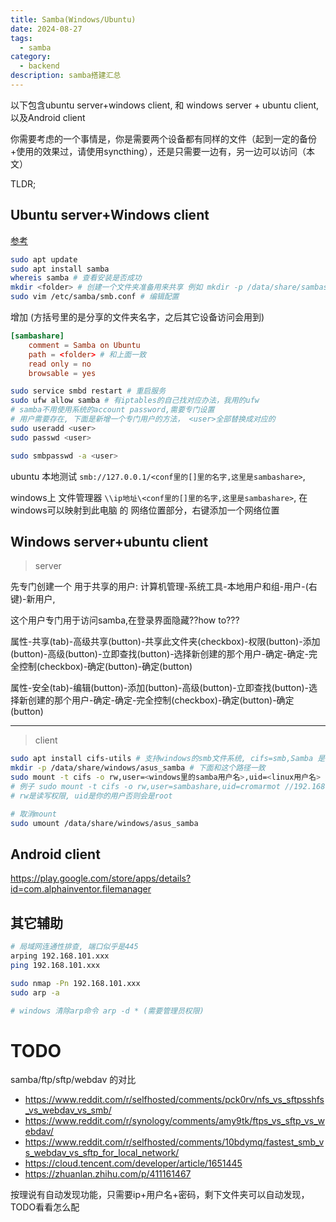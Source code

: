 ```yaml
---
title: Samba(Windows/Ubuntu)
date: 2024-08-27
tags:
  - samba
category:
  - backend
description: samba搭建汇总
---
```


以下包含ubuntu server+windows client, 和 windows server + ubuntu client, 以及Android client

你需要考虑的一个事情是，你是需要两个设备都有同样的文件（起到一定的备份+使用的效果过，请使用syncthing），还是只需要一边有，另一边可以访问（本文）

TLDR;

<!--more-->

## Ubuntu server+Windows client

[参考](https://ubuntu.com/tutorials/install-and-configure-samba#1-overview)


```sh
sudo apt update
sudo apt install samba
whereis samba # 查看安装是否成功
mkdir <folder> # 创建一个文件夹准备用来共享 例如 mkdir -p /data/share/sambashare/
sudo vim /etc/samba/smb.conf # 编辑配置
```


增加 (方括号里的是分享的文件夹名字，之后其它设备访问会用到)

```conf
[sambashare]
    comment = Samba on Ubuntu
    path = <folder> # 和上面一致
    read only = no
    browsable = yes
```


```sh
sudo service smbd restart # 重启服务
sudo ufw allow samba # 有iptables的自己找对应办法，我用的ufw
# samba不用使用系统的account password,需要专门设置
# 用户需要存在, 下面是新增一个专门用户的方法， <user>全部替换成对应的
sudo useradd <user>
sudo passwd <user>

sudo smbpasswd -a <user>
```

ubuntu 本地测试 `smb://127.0.0.1/<conf里的[]里的名字,这里是sambashare>`, 

windows上 文件管理器 `\\ip地址\<conf里的[]里的名字,这里是sambashare>`, 在windows可以映射到此电脑 的 网络位置部分，右键添加一个网络位置

## Windows server+ubuntu client

> server

先专门创建一个 用于共享的用户: 计算机管理-系统工具-本地用户和组-用户-(右键)-新用户,

这个用户专门用于访问samba,在登录界面隐藏??how to???

属性-共享(tab)-高级共享(button)-共享此文件夹(checkbox)-权限(button)-添加(button)-高级(button)-立即查找(button)-选择新创建的那个用户-确定-确定-完全控制(checkbox)-确定(button)-确定(button)

属性-安全(tab)-编辑(button)-添加(button)-高级(button)-立即查找(button)-选择新创建的那个用户-确定-确定-完全控制(checkbox)-确定(button)-确定(button)


---

> client

```sh
sudo apt install cifs-utils # 支持windows的smb文件系统, cifs=smb,Samba 是 SMB/CIFS（Server Message Block / Common Internet File System）
mkdir -p /data/share/windows/asus_samba # 下面和这个路径一致
sudo mount -t cifs -o rw,user=<windows里的samba用户名>,uid=<linux用户名> //192.168.101.8/<windows计算机管理-共享-看到的共享名> /data/share/windows/asus_samba
# 例子 sudo mount -t cifs -o rw,user=sambashare,uid=cromarmot //192.168.101.8/asus_samba /data/share/windows/asus_samba/
# rw是读写权限, uid是你的用户否则会是root

# 取消mount
sudo umount /data/share/windows/asus_samba
```

## Android client

https://play.google.com/store/apps/details?id=com.alphainventor.filemanager

## 其它辅助

```sh
# 局域网连通性排查, 端口似乎是445
arping 192.168.101.xxx
ping 192.168.101.xxx

sudo nmap -Pn 192.168.101.xxx
sudo arp -a

# windows 清除arp命令 arp -d * (需要管理员权限)
```


# TODO

samba/ftp/sftp/webdav 的对比

- https://www.reddit.com/r/selfhosted/comments/pck0rv/nfs_vs_sftpsshfs_vs_webdav_vs_smb/
- https://www.reddit.com/r/synology/comments/amy9tk/ftps_vs_sftp_vs_webdav/
- https://www.reddit.com/r/selfhosted/comments/10bdymq/fastest_smb_vs_webdav_vs_sftp_for_local_network/
- https://cloud.tencent.com/developer/article/1651445
- https://zhuanlan.zhihu.com/p/411161467

按理说有自动发现功能，只需要ip+用户名+密码，剩下文件夹可以自动发现，TODO看看怎么配
